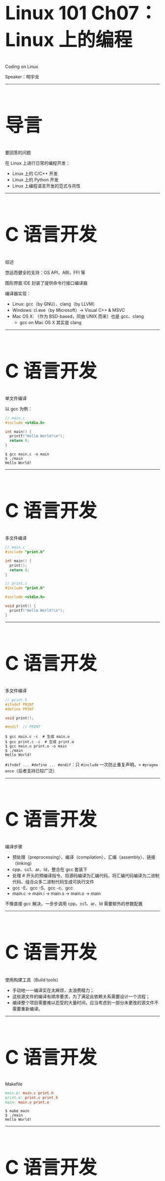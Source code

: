 <!-- Copyright (c) 2022 ustclug -->
<!-- SPDX-License-Identifier: CC-BY-SA-4.0 -->

# Linux 101 Ch07：<br>Linux 上的编程

Coding on Linux

Speaker：明宇龙

---

# 导言

要回答的问题

在 Linux 上进行日常的编程开发：

- Linux 上的 C/C++ 开发
- Linux 上的 Python 开发
- Linux 上编程语言开发的范式与共性

---

# C 语言开发

综述

悠远而健全的支持：OS API，ABI，FFI 等

图形界面 IDE 封装了提供命令行接口编译器

编译器实现：

- Linux: gcc（by GNU）、clang（by LLVM）
- Windows: cl.exe（by Microsoft）-> Visual C++ & MSVC
- Mac OS X: （作为 BSD-based，同由 UNIX 而来）也是 gcc、clang
  - gcc on Mac OS X 其实是 clang

---

# C 语言开发

单文件编译

以 gcc 为例：

```c
// main.c
#include <stdio.h>

int main() {
  printf("Hello World!\n");
  return 0;
}
```

```shell
$ gcc main.c -o main
$ ./main
Hello World!
```

---

# C 语言开发

多文件编译

```c
// main.c
#include "print.h"

int main() {
  print();
  return 0;
}
```

```c
// print.c
#include "print.h"

#include <stdio.h>

void print() {
  printf("Hello World!\n");
}
```

---

# C 语言开发

多文件编译

```c
// print.h
#ifndef PRINT
#define PRINT

void print();

#endif  // PRINT
```

```shell
$ gcc main.c -c  # 生成 main.o
$ gcc print.c -c  # 生成 print.o
$ gcc main.o print.o -o main
$ ./main
Hello World!
```

`#ifndef ... #define ... #endif`：只 `#include` 一次防止重复声明，= `#pragma once`（后者支持已较广泛）

---

# C 语言开发

编译步骤

- 预处理（preprocessing）、编译（compilation）、汇编（assembly）、链接（linking）
- cpp、cc1、ar、ld，整合在 gcc 套装下
- 处理 # 开头的预编译指令、将源码编译为汇编代码、将汇编代码编译为二进制代码、组合众多二进制代码生成可执行文件
- gcc -E、gcc -S、gcc -c、gcc
- main.c -> main.i -> main.s -> main.o -> main

不像直接 gcc 解决，一步步调用 cpp、cc1、ar、ld 需要额外的参数配置

---

# C 语言开发

使用构建工具（Build tools）

- 手动地一一编译实在太麻烦，太浪费精力；
- 这些源文件的编译有顺序要求，为了满足此依赖关系需要设计一个流程；
- 编译整个项目需要难以忍受的大量时间，应当考虑到一部分未更改的源文件不需要重新编译。

---

# C 语言开发

Makefile

```makefile
main.o: main.c print.h
print.o: print.c print.h
main: main.o print.o
```

```shell
$ make main
$ ./main
Hello World!
```

---

# C 语言开发

其他的构建工具：CMake，ninja……

CMake：构建工具的构建工具

Modern CMake

ninja：更好的多线程编译支持

vcpkg

---

# C++ 语言开发

与 C 相似

- gcc -> g++，clang -> clang++
- 复用 Makefile、CMake

---

# Python 语言开发

综述

不着力于具体代码，而是分析一些外围架构

语法：官方文档、《Python 学习手册（第五版）》，注意 3.5-3.8 的新语法

---

# Python 语言开发

解释器 python

解释器（Interpreter）：源代码 -> 字节码 -> PVM

python2、python3

---

# Python 语言开发

包管理器 pip

```shell
# 安装 Python 3 和 Python 3 的 pip。对于 Python 2 和 3 间的纠纠缠缠，我们将在之后讲解。
$ sudo apt install python3 python3-pip

# 测试一下看看，是否能够正常使用它们。
# 请保证在 `python` 和 `pip` 后有 3 这个数字。这也是历史遗留问题。
$ python3 -V
$ pip3 -V

# 暂时忽略以下两条指令，我们会在之后讲解。
$ python3 -m venv venv
$ source venv/bin/activate
(venv)$ ls
venv

# 安装一个 Python 包 a、b，以及 a、b 依赖的 Python 包。
(venv)$ pip3 install a b

# 卸载一个 Python 包 b。注意：这不会删除之前一起安装的包 b 的依赖。
(venv)$ pip3 uninstall b
```

---

# Python 语言开发

Python 依赖管理

pip、setuptools 功能太基础

---

# Python 语言开发

requirements.txt

```# requirements.txt
django
pytest>=3.0.0
pytest-cov==1.0.0
```

```bash
pip3 install -r requirements.txt
```

可以生成（`pip freeze` 及其他依赖管理实现生成）也可以手写

---

# Python 语言开发

setuptools：setup.py

打包（packaging）

---

# Python 语言开发

其他的：pip-tools、pipenv……

pip-tools：

- 增加 requirements.dev，用 requirements.dev 生成 requirements.txt
- 简单直接
- 基于 requirements.txt，依然稍显简陋

pipenv：

- 类 npm lock，更健全
- 完成度和工业中的稳定性尚有待证明

pyenv：

- 管理 python 解释器版本
- 可配合不管理解释器版本的依赖管理实现使用

Poetry：

- 类 npm lock

pdm：

- 非 virtualenv-based、全新的依赖管理体系
- 支持有限，但已可使用

---

# Python 语言开发

Virtualenv

pip / Python 依赖体系（不像 npm）不允许同时安装不同版本的同一个包

局部包

```bash
python3 -m venv venv
source venv/bin/activate
deactivate
```

关键功能通过环境变量实现

---

# Python 语言开发

Python 的版本

Python 2 已在 2020 年初正式宣告停止维护

Python 2 与 3：最好看做两种不同的编程语言（语法层面、设计层面、API 层面）

推荐：>=3.8（Ubuntu 20.04 默认）

Python 3.x 兼容性

“Modern” Python

---

# Python 语言开发

Python 的其他实现

官方：CPython

- JPython：将 Python 编译到 Java 字节码，由 JVM 来运行
- PyPy：相较于 CPython，实现了 JIT（just in time）编译器，性能有极大地提升
- Cython：引入了额外的语法和严密的类型系统，性能也有很大提升
- Numba：将 Python 编译到机器码，从而直接运行，性能也不错

---

# 附录

项目信息

URL：[101.lug.ustc.edu.cn](https://101.lug.ustc.edu.cn)

GitHub Repo：[ustclug/Linux101-docs](https://github.com/ustclug/Linux101-docs)

SPDX-License-Identifier: CC-BY-SA-4.0

---
layout: center
---

# 谢谢！

<style>
h1 {
  font-size: 3.75rem !important;
}
</style>
